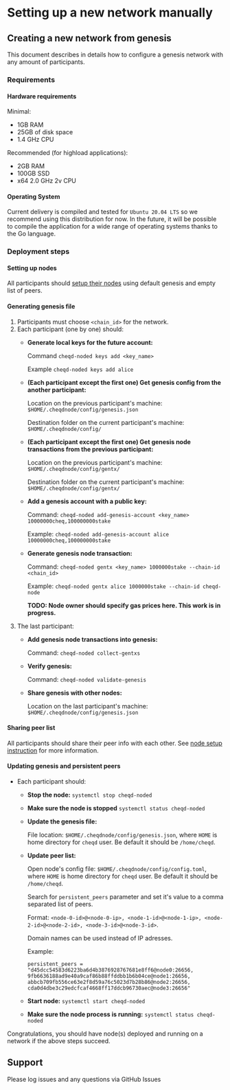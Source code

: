 # Setting up a new network manually

## Creating a new network from genesis

This document describes in details how to configure a genesis network with any amount of participants.

### Requirements

#### Hardware requirements

Minimal:

* 1GB RAM
* 25GB of disk space
* 1.4 GHz CPU

Recommended (for highload applications):

* 2GB RAM
* 100GB SSD
* x64 2.0 GHz 2v CPU

#### Operating System

Current delivery is compiled and tested for `Ubuntu 20.04 LTS` so we recommend using this distribution for now. In the future, it will be possible to compile the application for a wide range of operating systems thanks to the Go language.

### Deployment steps

#### Setting up nodes

All participants should [setup their nodes](../setup-and-configure/README.md) using default genesis and empty list of peers.

#### Generating genesis file

1. Participants must choose `<chain_id>` for the network.
2. Each participant (one by one) should:
   * **Generate local keys for the future account:**

     Command `cheqd-noded keys add <key_name>`

     Example `cheqd-noded keys add alice`

   * **(Each participant except the first one) Get genesis config from the another participant:**

     Location on the previous participant's machine: `$HOME/.cheqdnode/config/genesis.json`

     Destination folder on the current participant's machine: `$HOME/.cheqdnode/config/`

   * **(Each participant except the first one) Get genesis node transactions from the previous participant:**

     Location on the previous participant's machine: `$HOME/.cheqdnode/config/gentx/`

     Destination folder on the current participant's machine: `$HOME/.cheqdnode/config/gentx/`

   * **Add a genesis account with a public key:**

     Command: `cheqd-noded add-genesis-account <key_name> 10000000cheq,100000000stake`

     Example: `cheqd-noded add-genesis-account alice 10000000cheq,100000000stake`

   * **Generate genesis node transaction:**

     Command: `cheqd-noded gentx <key_name> 1000000stake --chain-id <chain_id>`

     Example: `cheqd-noded gentx alice 1000000stake --chain-id cheqd-node`

     **TODO: Node owner should specify gas prices here. This work is in progress.**
3. The last participant:
   * **Add genesis node transactions into genesis:**

     Command: `cheqd-noded collect-gentxs`

   * **Verify genesis:**

     Command: `cheqd-noded validate-genesis`

   * **Share genesis with other nodes:**

     Location on the last participant's machine: `$HOME/.cheqdnode/config/genesis.json`

#### Sharing peer list

All participants should share their peer info with each other. See [node setup instruction](../setup-and-configure/README.md) for more information.

#### Updating genesis and persistent peers

* Each participant should:
  * **Stop the node:** `systemctl stop cheqd-noded`
  * **Make sure the node is stopped** `systemctl status cheqd-noded`
  * **Update the genesis file:**

    File location: `$HOME/.cheqdnode/config/genesis.json`,
    where `HOME` is home directory for `cheqd` user. Be default it should be `/home/cheqd`.

  * **Update peer list:**

    Open node's config file: `$HOME/.cheqdnode/config/config.toml`,
    where `HOME` is home directory for `cheqd` user. Be default it should be `/home/cheqd`.

      Search for `persistent_peers` parameter and set it's value to a comma separated list of peers.

      Format: `<node-0-id>@<node-0-ip>, <node-1-id>@<node-1-ip>, <node-2-id>@<node-2-id>, <node-3-id>@<node-3-id>`.

      Domain names can be used instead of IP adresses.

      Example:

      ```text
      persistent_peers = "d45dcc54583d6223ba6d4b3876928767681e8ff6@node0:26656, 9fb6636188ad9e40a9caf86b88ffddbb1b6b04ce@node1:26656, abbcb709fb556ce63e2f8d59a76c5023d7b28b86@node2:26656, cda0d4dbe3c29edcfcaf4668ff17ddcb96730aec@node3:26656"
      ```

  * **Start node:** `systemctl start cheqd-noded`
  * **Make sure the node process is running:** `systemctl status cheqd-noded`

Congratulations, you should have node(s) deployed and running on a network if the above steps succeed.

## Support

Please log issues and any questions via GitHub Issues

